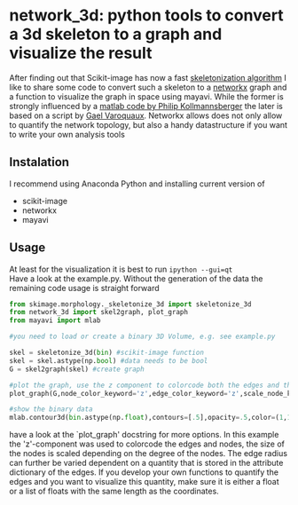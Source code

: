 # network_3d: python tools to convert a 3d skeleton to a graph and visualize the result

After finding out that Scikit-image has now a fast [skeletonization algorithm](http://scikit-image.org/docs/dev/api/skimage.morphology.html#skimage.morphology.skeletonize_3d) I like to share some code to convert such a skeleton to a [networkx](https://networkx.github.io/) graph and a function to visualize the graph in space using mayavi. While the former is strongly influenced by a [matlab code by Philip Kollmannsberger](https://github.com/phi-max/skel2graph3d-matlab) the later is based on a script by [Gael Varoquaux](https://mail.enthought.com/pipermail/enthought-dev/2011-November/030194.html).
Networkx allows does not only allow to quantify the network topology, but also a handy datastructure if you want to write your own analysis tools

## Instalation
I recommend using Anaconda Python and installing current version of 
+ scikit-image
+ networkx
+ mayavi
 


## Usage
At least for the visualization it is best to run `ipython --gui=qt`  
Have a look at the example.py. Without the generation of the data the remaining code usage is straight forward

```python
from skimage.morphology._skeletonize_3d import skeletonize_3d
from network_3d import skel2graph, plot_graph
from mayavi import mlab

#you need to load or create a binary 3D Volume, e.g. see example.py

skel = skeletonize_3d(bin) #scikit-image function
skel = skel.astype(np.bool) #data needs to be bool
G = skel2graph(skel) #create graph

#plot the graph, use the z component to colorcode both the edges and the nodes, scale nodes according to their degree
plot_graph(G,node_color_keyword='z',edge_color_keyword='z',scale_node_keyword='degree')

#show the binary data
mlab.contour3d(bin.astype(np.float),contours=[.5],opacity=.5,color=(1,1,1))
```
have a look at the `plot_graph' docstring for more options. In this example the 'z'-component was used to colorcode the edges and nodes, the size of the nodes is scaled depending on the degree of the nodes. The edge radius can further be varied dependent on a quantity that is stored in the attribute dictionary of the edges.
If you develop your own functions to quantify the edges and you want to visualize this quantity, make sure it is either a float or a list of floats with the same length as the coordinates.



